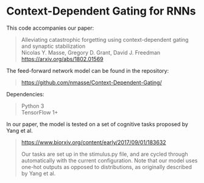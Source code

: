 # Context-Dependent Gating for RNNs

This code accompanies our paper:
> Alleviating catastrophic forgetting using context-dependent gating and synaptic stabilization  
> Nicolas Y. Masse, Gregory D. Grant, David J. Freedman  
> https://arxiv.org/abs/1802.01569

The feed-forward network model can be found in the repository:
> https://github.com/nmasse/Context-Dependent-Gating/

Dependencies:  
> Python 3  
> TensorFlow 1+  

In our paper, the model is tested on a set of cognitive tasks proposed by Yang et al.
> https://www.biorxiv.org/content/early/2017/09/01/183632
>
> Our tasks are set up in the stimulus.py file, and are cycled through automatically with the current configuration.  Note that our model uses one-hot outputs as opposed to distributions, as originally described by Yang et al.
